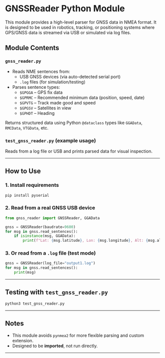 # GNSSReader Python Module

This module provides a high-level parser for GNSS data in NMEA format. It is designed to be used in robotics, tracking, or positioning systems where GPS/GNSS data is streamed via USB or simulated via log files.

## Module Contents

### `gnss_reader.py`
- Reads NME sentences from:
  - USB GNSS devices (via auto-detected serial port)
  - `.log` files (for simulation/testing)
- Parses sentence types:
  - `$GPGGA` – GPS fix data
  - `$GPRMC` – Recommended minimum data (position, speed, date)
  - `$GPVTG` – Track made good and speed
  - `$GPGSV` – Satellites in view
  - `$GPHDT` – Heading

Returns structured data using Python `@dataclass` types like `GGAData`, `RMCData`, `VTGData`, etc.

### `test_gnss_reader.py` (example usage)
Reads from a log file or USB and prints parsed data for visual inspection.

---

## How to Use

### 1. Install requirements

```bash
pip install pyserial
```

### 2. Read from a real GNSS USB device

```python
from gnss_reader import GNSSReader, GGAData

gnss = GNSSReader(baudrate=9600)
for msg in gnss.read_sentences():
    if isinstance(msg, GGAData):
        print(f"Lat: {msg.latitude}, Lon: {msg.longitude}, Alt: {msg.altitude}")
```

### 3. Or read from a `.log` file (test mode)

```python
gnss = GNSSReader(log_file="output1.log")
for msg in gnss.read_sentences():
    print(msg)
```

---

## Testing with `test_gnss_reader.py`

```bash
python3 test_gnss_reader.py
```

---

## Notes

- This module avoids `pynmea2` for more flexible parsing and custom extension.
- Designed to be **imported**, not run directly.

---
